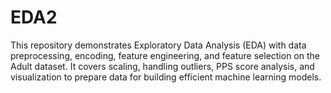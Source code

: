 # EDA2
This repository demonstrates Exploratory Data Analysis (EDA) with data preprocessing, encoding, feature engineering, and feature selection on the Adult dataset. It covers scaling, handling outliers, PPS score analysis, and visualization to prepare data for building efficient machine learning models.
